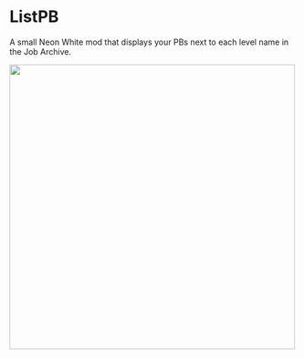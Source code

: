 # ListPB
A small Neon White mod that displays your PBs next to each level name in the Job Archive.

<img src="https://github.com/user-attachments/assets/f788da85-21a9-472c-b1af-726f5fb48bb0" width=500px>

